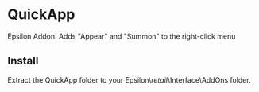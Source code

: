 # QuickApp
Epsilon Addon: Adds "Appear" and "Summon" to the right-click menu


## Install
Extract the QuickApp folder to your Epsilon\\_retail_\Interface\AddOns folder.
